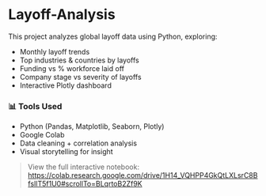 # Layoff-Analysis
This project analyzes global layoff data using Python, exploring:

- Monthly layoff trends
- Top industries & countries by layoffs
- Funding vs % workforce laid off
- Company stage vs severity of layoffs
- Interactive Plotly dashboard

### 📊 Tools Used
- Python (Pandas, Matplotlib, Seaborn, Plotly)
- Google Colab
- Data cleaning + correlation analysis
- Visual storytelling for insight

> View the full interactive notebook: https://colab.research.google.com/drive/1H14_VQHPP4GkQtLXLsrC8BfsIlT5f1U0#scrollTo=BLqrtoB2Zf9K


